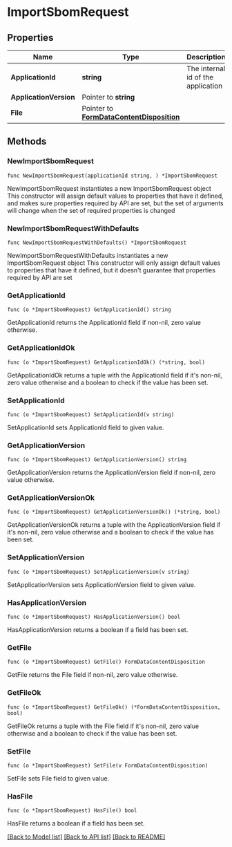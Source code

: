 # ImportSbomRequest

## Properties

Name | Type | Description | Notes
------------ | ------------- | ------------- | -------------
**ApplicationId** | **string** | The internal id of the application | 
**ApplicationVersion** | Pointer to **string** |  | [optional] 
**File** | Pointer to [**FormDataContentDisposition**](FormDataContentDisposition.md) |  | [optional] 

## Methods

### NewImportSbomRequest

`func NewImportSbomRequest(applicationId string, ) *ImportSbomRequest`

NewImportSbomRequest instantiates a new ImportSbomRequest object
This constructor will assign default values to properties that have it defined,
and makes sure properties required by API are set, but the set of arguments
will change when the set of required properties is changed

### NewImportSbomRequestWithDefaults

`func NewImportSbomRequestWithDefaults() *ImportSbomRequest`

NewImportSbomRequestWithDefaults instantiates a new ImportSbomRequest object
This constructor will only assign default values to properties that have it defined,
but it doesn't guarantee that properties required by API are set

### GetApplicationId

`func (o *ImportSbomRequest) GetApplicationId() string`

GetApplicationId returns the ApplicationId field if non-nil, zero value otherwise.

### GetApplicationIdOk

`func (o *ImportSbomRequest) GetApplicationIdOk() (*string, bool)`

GetApplicationIdOk returns a tuple with the ApplicationId field if it's non-nil, zero value otherwise
and a boolean to check if the value has been set.

### SetApplicationId

`func (o *ImportSbomRequest) SetApplicationId(v string)`

SetApplicationId sets ApplicationId field to given value.


### GetApplicationVersion

`func (o *ImportSbomRequest) GetApplicationVersion() string`

GetApplicationVersion returns the ApplicationVersion field if non-nil, zero value otherwise.

### GetApplicationVersionOk

`func (o *ImportSbomRequest) GetApplicationVersionOk() (*string, bool)`

GetApplicationVersionOk returns a tuple with the ApplicationVersion field if it's non-nil, zero value otherwise
and a boolean to check if the value has been set.

### SetApplicationVersion

`func (o *ImportSbomRequest) SetApplicationVersion(v string)`

SetApplicationVersion sets ApplicationVersion field to given value.

### HasApplicationVersion

`func (o *ImportSbomRequest) HasApplicationVersion() bool`

HasApplicationVersion returns a boolean if a field has been set.

### GetFile

`func (o *ImportSbomRequest) GetFile() FormDataContentDisposition`

GetFile returns the File field if non-nil, zero value otherwise.

### GetFileOk

`func (o *ImportSbomRequest) GetFileOk() (*FormDataContentDisposition, bool)`

GetFileOk returns a tuple with the File field if it's non-nil, zero value otherwise
and a boolean to check if the value has been set.

### SetFile

`func (o *ImportSbomRequest) SetFile(v FormDataContentDisposition)`

SetFile sets File field to given value.

### HasFile

`func (o *ImportSbomRequest) HasFile() bool`

HasFile returns a boolean if a field has been set.


[[Back to Model list]](../README.md#documentation-for-models) [[Back to API list]](../README.md#documentation-for-api-endpoints) [[Back to README]](../README.md)



